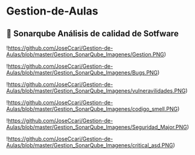 # Gestion-de-Aulas

## :file_folder: Sonarqube Análisis de calidad de Sotfware
 
 !https://github.com/JoseCcari/Gestion-de-Aulas/blob/master/Gestion_SonarQube_Imagenes/Gestion.PNG)
 
 !https://github.com/JoseCcari/Gestion-de-Aulas/blob/master/Gestion_SonarQube_Imagenes/Bugs.PNG)
 
 !https://github.com/JoseCcari/Gestion-de-Aulas/blob/master/Gestion_SonarQube_Imagenes/vulneravilidades.PNG)
 
 !https://github.com/JoseCcari/Gestion-de-Aulas/blob/master/Gestion_SonarQube_Imagenes/codigo_smell.PNG)
 
 !https://github.com/JoseCcari/Gestion-de-Aulas/blob/master/Gestion_SonarQube_Imagenes/Seguridad_Major.PNG)
 
 !https://github.com/JoseCcari/Gestion-de-Aulas/blob/master/Gestion_SonarQube_Imagenes/critical_asd.PNG)
 

 
